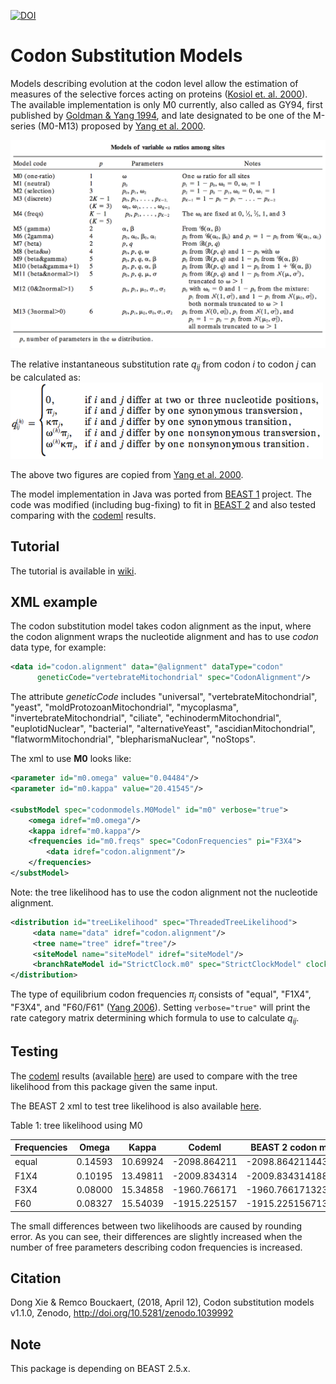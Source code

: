 [![DOI](https://zenodo.org/badge/98828146.svg)](https://zenodo.org/badge/latestdoi/98828146)

# Codon Substitution Models

Models describing evolution at the codon level allow 
the estimation of measures of the selective forces 
acting on proteins 
([Kosiol et. al. 2000](https://academic.oup.com/mbe/article-abstract/24/7/1464/986344)). 
The available implementation is only M0 currently, 
also called as GY94, first published by 
[Goldman & Yang 1994](https://academic.oup.com/mbe/article-abstract/11/5/725/1008711), 
and late designated to be one of the M-series (M0-M13) proposed by 
[Yang et al. 2000](http://www.genetics.org/content/155/1/431.short).

<img src="./figures/MSeriesFull.png" width="750" alt="M series">

The relative instantaneous substitution rate _q<sub>ij</sub>_ from codon _i_ to codon _j_ 
can be calculated as:
<img src="./figures/q.png" width="500" alt="Substitution rate from codon i to codon j">

The above two figures are copied from [Yang et al. 2000](http://www.genetics.org/content/155/1/431.short).

The model implementation in Java was ported from [BEAST 1](https://github.com/beast-dev/beast-mcmc) project.
The code was modified (including bug-fixing) to fit in [BEAST 2](https://github.com/CompEvol/beast2) 
and also tested comparing with the [codeml](http://abacus.gene.ucl.ac.uk/software/paml.html) results.   

## Tutorial

The tutorial is available in [wiki](https://github.com/BEAST2-Dev/codonmodels/wiki).

## XML example

The codon substitution model takes codon alignment as the input, 
where the codon alignment wraps the nucleotide alignment 
and has to use _codon_ data type, 
for example:

```xml
<data id="codon.alignment" data="@alignment" dataType="codon" 
      geneticCode="vertebrateMitochondrial" spec="CodonAlignment"/>
```

The attribute _geneticCode_ includes "universal", "vertebrateMitochondrial", 
"yeast", "moldProtozoanMitochondrial", "mycoplasma", "invertebrateMitochondrial", 
"ciliate", "echinodermMitochondrial", "euplotidNuclear", "bacterial", 
"alternativeYeast", "ascidianMitochondrial", "flatwormMitochondrial", 
"blepharismaNuclear", "noStops".

The xml to use __M0__ looks like:

```xml
<parameter id="m0.omega" value="0.04484"/>
<parameter id="m0.kappa" value="20.41545"/>

<substModel spec="codonmodels.M0Model" id="m0" verbose="true">
    <omega idref="m0.omega"/>
    <kappa idref="m0.kappa"/>
    <frequencies id="m0.freqs" spec="CodonFrequencies" pi="F3X4">
        <data idref="codon.alignment"/>
    </frequencies>
</substModel>
```

Note: the tree likelihood has to use the codon alignment not the nucleotide alignment.

```xml   
<distribution id="treeLikelihood" spec="ThreadedTreeLikelihood">
     <data name="data" idref="codon.alignment"/>
     <tree name="tree" idref="tree"/>
     <siteModel name="siteModel" idref="siteModel"/>
     <branchRateModel id="StrictClock.m0" spec="StrictClockModel" clock.rate="@clockRate"/>
</distribution>
```

The type of equilibrium codon frequencies _π<sub>j</sub>_ consists of 
"equal", "F1X4", "F3X4", and "F60/F61" 
([Yang 2006](https://www.amazon.com/Computational-Molecular-Evolution-Oxford-Ecology/dp/0198567022/ref=ed_oe_p/102-1394520-6676140)). 
Setting `verbose="true"` will print the rate category matrix determining 
which formula to use to calculate _q<sub>ij</sub>_.

## Testing

The [codeml](http://abacus.gene.ucl.ac.uk/software/paml.html) results 
(available [here](./codeml)) are used to compare with
the tree likelihood from this package given the same input. 

The BEAST 2 xml to test tree likelihood is also available 
[here](./examples/testCodonLikelihood.xml).

Table 1: tree likelihood using M0 

| Frequencies  | Omega  | Kappa | Codeml  | BEAST 2 codon model |
| ------------- | ------------- | ------------- | ------------- | ------------- |
| equal  | 0.14593  | 10.69924  | -2098.864211  | -2098.8642114431645  |
| F1X4  | 0.10195  | 13.49811  | -2009.834314  | -2009.8343141884977  |
| F3X4  | 0.08000  | 15.34858  | -1960.766171  | -1960.7661713238033  |
| F60  | 0.08327  | 15.54039  | -1915.225157  | -1915.2251567137826  |

The small differences between two likelihoods are caused by rounding error. 
As you can see, their differences are slightly increased when the number of free parameters 
describing codon frequencies is increased.   

## Citation

Dong Xie & Remco Bouckaert, (2018, April 12), Codon substitution models v1.1.0, Zenodo, 
http://doi.org/10.5281/zenodo.1039992

## Note

This package is depending on BEAST 2.5.x.
